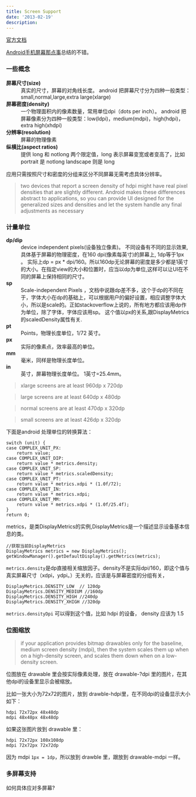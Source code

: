 ```yaml
---
title: Screen Support
date: '2013-02-19'
description:
---
```


[官方文档](https://developer.android.com/guide/practices/screens_support.html)

[Android手机屏幕那点事](http://www.qhm123.com/2011/07/17/android-learning-fifth-screen-things-resolution-denity.html)总结的不错。


### 一些概念

<dl>
  <dt><strong>屏幕尺寸(size)</strong></dt>
  <dd>真实的尺寸，屏幕的对角线长度。
	   android 把屏幕尺寸分为四种一般类型：small,normal,large,extra large(xlarge)
  </dd>
  <dt><strong>屏幕密度(density)</strong></dt>
  <dd>一个物理面积内的像素数量，常用单位dpi（dots per inch）。
      android 把屏幕像素分为四种一般类型：low(ldpi)，medium(mdpi)，high(hdpi)，extra high(xhdpi)
  </dd>
  <dt><strong>分辨率(resolution)</strong></dt>
  <dd>屏幕的物理像素</dd>
  <dt><strong>纵横比(aspect ratios)</strong></dt>
  <dd>提供 long 和 notlong 两个限定值，long 表示屏幕变宽或者变高了，比如 portrait 是 notlong landscape 则是 long </dd>
</dl>

应用只需按照尺寸和密度的分组来区分不同屏幕无需考虑具体分辨率。

> two devices that report a screen density of hdpi might have real pixel densities that are slightly different. Android makes these differences abstract to applications, so you can provide UI designed for the generalized sizes and densities and let the system handle any final adjustments as necessary

### 计量单位

<dl>
<dt><strong>dp/dip</strong></dt>
<dd>device independent pixels(设备独立像素)。 不同设备有不同的显示效果,具体基于屏幕的物理密度，在160 dpi(像素每英寸)的屏幕上, 1dp等于1px 。 实际上dp = px * dpi/160。所以160dp无论屏幕的密度是多少都是1英寸的大小。在指定view的大小和位置时，应当以dp为单位,这样可以让UI在不同的屏幕上保持相同的尺寸。</dd>

<dt><strong>sp</strong></dt>
<dd>Scale-independent Pixels ，文档中说跟dp差不多，这个于dp的不同在于，字体大小在dp的基础上，可以根据用户的偏好设置，相应调整字体大小，所以是scale的。正如stackoverflow上说的，所有地方都应该用dp作为单位，除了字体，字体应该用sp。 这个值以px的关系,跟DisplayMetrics的scaledDensity属性有关.</dd>

<dt><strong>pt</strong></dt>
<dd>Points，物理长度单位，1/72 英寸。</dd>

<dt><strong>px</strong></dt>
<dd>实际的像素点，效率最高的单位。</dd>

<dt><strong>mm</strong></dt>
<dd>毫米，同样是物理长度单位。</dd>

<dt><strong>in</strong></dt>
<dd>英寸，屏幕物理长度单位。 1英寸=25.4mm。</dd>
</dl>


> xlarge screens are at least 960dp x 720dp

> large screens are at least 640dp x 480dp

> normal screens are at least 470dp x 320dp

> small screens are at least 426dp x 320dp

下面是android 处理单位的转换算法：

    switch (unit) {
    case COMPLEX_UNIT_PX:
		return value;
    case COMPLEX_UNIT_DIP:
		return value * metrics.density;
    case COMPLEX_UNIT_SP:
		return value * metrics.scaledDensity;
    case COMPLEX_UNIT_PT:
		return value * metrics.xdpi * (1.0f/72);
    case COMPLEX_UNIT_IN:
		return value * metrics.xdpi;
    case COMPLEX_UNIT_MM:
		return value * metrics.xdpi * (1.0f/25.4f);
    }
    return 0;
	
metrics，是类DisplayMetrics的实例,DisplayMetrics是一个描述显示设备基本信息的类。

	//获取当前DisplayMetrics
    DisplayMetrics metrics = new DisplayMetrics();
    getWindowManager().getDefaultDisplay().getMetrics(metrics);

`metrics.density`是dp直接相关缩放因子。density不是实际dpi/160，即这个值与真实屏幕尺寸（xdpi，ydpi。）无关的，应该是与屏幕密度的分组有关，

	DisplayMetrics.DENSITY_LOW  // 120dp
	DisplayMetrics.DENSITY_MEDIUM //160dp
	DisplayMetrics.DENSITY_HIGH //240dp
	DisplayMetrics.DENSITY_XHIGH //320dp


`metrics.densityDpi` 可以得到这个值，比如 hdpi 的设备， density 应该为 1.5

### 位图缩放
 
>  if your application provides bitmap drawables only for the baseline, medium screen density (mdpi), then the system scales them up when on a high-density screen, and scales them down when on a low-density screen. 

位图放在 drawable 里会按实际像素处理，放在 drawable-?dpi 里的图片，在其他dpi的设备里显示会被缩放。

比如一张大小为72x72的图片，放到 drawble-hdpi里，在不同dpi的设备显示大小如下：

	hdpi 72x72px 48x48dp
	mdpi 48x48px 48x48dp

如果这张图片放到 drawable 里：

	hdpi 72x72px 108x108dp
	mdpi 72x72px 72x72dp

因为 mdpi `1px = 1dp`，所以放到 drawble 里，跟放到 drawable-mdpi 一样。



### 多屏幕支持

如何具体应对多屏幕?
